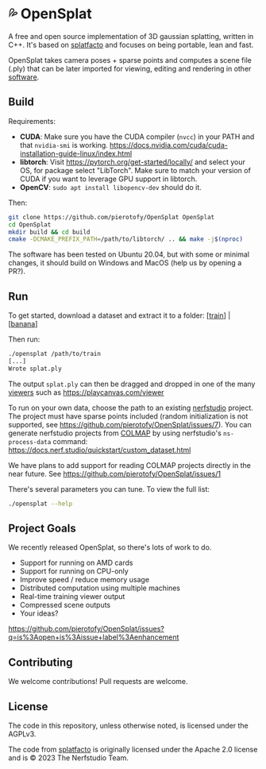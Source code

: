 # 💦 OpenSplat 

A free and open source implementation of 3D gaussian splatting, written in C++. It's based on [splatfacto](https://docs.nerf.studio/nerfology/methods/splat.html) and focuses on being portable, lean and fast.

OpenSplat takes camera poses + sparse points and computes a scene file (.ply) that can be later imported for viewing, editing and rendering in other [software](https://github.com/MrNeRF/awesome-3D-gaussian-splatting?tab=readme-ov-file#open-source-implementations).

## Build

Requirements:

 * **CUDA**: Make sure you have the CUDA compiler (`nvcc`) in your PATH and that `nvidia-smi` is working. https://docs.nvidia.com/cuda/cuda-installation-guide-linux/index.html 
 * **libtorch**: Visit https://pytorch.org/get-started/locally/ and select your OS, for package select "LibTorch". Make sure to match your version of CUDA if you want to leverage GPU support in libtorch.
 * **OpenCV**: `sudo apt install libopencv-dev` should do it.
 
 Then:

 ```bash
 git clone https://github.com/pierotofy/OpenSplat OpenSplat
 cd OpenSplat
 mkdir build && cd build
 cmake -DCMAKE_PREFIX_PATH=/path/to/libtorch/ .. && make -j$(nproc)
 ```

 The software has been tested on Ubuntu 20.04, but with some or minimal changes, it should build on Windows and MacOS (help us by opening a PR?).

## Run

To get started, download a dataset and extract it to a folder: [[train](https://drive.google.com/file/d/1-X741ecDczTRoMc3YenJLSFC9ulWXeNc/view?usp=sharing)] | [[banana](https://drive.google.com/file/d/1mUUZFDo2swd6CE5vwPPkjN63Hyf4XyEv/view?usp=sharing)] 

Then run:

```bash
./opensplat /path/to/train
[...]
Wrote splat.ply
```

The output `splat.ply` can then be dragged and dropped in one of the many [viewers](https://github.com/MrNeRF/awesome-3D-gaussian-splatting?tab=readme-ov-file#viewers) such as  https://playcanvas.com/viewer

To run on your own data, choose the path to an existing [nerfstudio](https://docs.nerf.studio/) project. The project must have sparse points included (random initialization is not supported, see https://github.com/pierotofy/OpenSplat/issues/7). You can generate nerfstudio projects from [COLMAP](https://github.com/colmap/colmap/) by using nerfstudio's `ns-process-data` command: https://docs.nerf.studio/quickstart/custom_dataset.html


We have plans to add support for reading COLMAP projects directly in the near future. See https://github.com/pierotofy/OpenSplat/issues/1

There's several parameters you can tune. To view the full list:

```bash
./opensplat --help
```

## Project Goals

We recently released OpenSplat, so there's lots of work to do.

 * Support for running on AMD cards
 * Support for running on CPU-only
 * Improve speed / reduce memory usage
 * Distributed computation using multiple machines
 * Real-time training viewer output
 * Compressed scene outputs
 * Your ideas?

 https://github.com/pierotofy/OpenSplat/issues?q=is%3Aopen+is%3Aissue+label%3Aenhancement

## Contributing

We welcome contributions! Pull requests are welcome.

## License

The code in this repository, unless otherwise noted, is licensed under the AGPLv3.

The code from [splatfacto](https://docs.nerf.studio/nerfology/methods/splat.html) is originally licensed under the Apache 2.0 license and is © 2023 The Nerfstudio Team.
